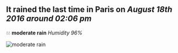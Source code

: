## It rained the last time in Paris on *August 18th 2016 around 02:06 pm*
💧💧  **moderate rain** *Humidity 96%*

![moderate rain](http://openweathermap.org/img/w/10d.png)
